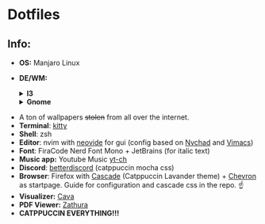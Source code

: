 # Dotfiles
## Info:
* **OS:** Manjaro Linux
* **DE/WM:**
  <details>
  <summary><b>I3</b></summary>
  
  * <b>Bar:</b> [Polybar](https://github.com/polybar/polybar) (recolored and tweaked config from [BIBJAW](https://github.com/BIBJAW/Final_Rice))
  * <b>Compositor:</b> [Picom](https://github.com/yshui/picom)
  * <b>Launcher:</b> [Rofi](https://github.com/davatorium/rofi)
  
  ### Photos
    ![i3](Screenshots/i3-pipes.png)
    ![i3](Screenshots/i3-color.png)
    ![i3](Screenshots/i3_clear.png)
    ![i3](Screenshots/i3-new.png)
    ![i3](Screenshots/photo.png)
    ![i3](Screenshots/i3_cozy.png)
    ![i3](Screenshots/i3-first.png)

  </details>
  <details>
  <summary><b>Gnome</b></summary>
  
  ### **Theme**: 
  * Shell: [Catppuccin-Mocha-Lavender-dark](https://aur.archlinux.org/packages/catppuccin-gtk-theme-mocha)
  * Legacy: (generated with Gradience) Catppuccin Mocha + RosePine titlebar buttons
  * <b>All Extensions</b>:
    * ~~[Alyur's Widgets](https://extensions.gnome.org/extension/5338/aylurs-widgets/)~~ (deprecated in gnome 45, still looking for replacement)
    * [Arc-menu](https://extensions.gnome.org/extension/3628/arcmenu/)
    * [Blur my Shell](https://extensions.gnome.org/extension/3193/blur-my-shell/)
    * [Compiz window effect](https://extensions.gnome.org/extension/3210/compiz-windows-effect/) <details><summary>settings</summary>
        * friction: 4.0
        * spring 10.0
        * speedup factor 22.0
        * mass 80
        * x tiles 8
        * y tiles 8
        * maximize effect false
        * resize effect true
        </details>
    * [Compiz magic lamp effect](https://extensions.gnome.org/extension/3740/compiz-alike-magic-lamp-effect/)
    * [Dekstop Cube](https://extensions.gnome.org/extension/4648/desktop-cube/)
    * [Just Perfection](https://extensions.gnome.org/extension/3843/just-perfection/)
    * [Pop Shell](https://aur.archlinux.org/packages/gnome-shell-extension-pop-shell)
    * ~~[Space Bar](https://extensions.gnome.org/extension/5090/space-bar/)~~ (new workspace indicator is fine for me)
    * ~~[Top Bar Organizer](https://extensions.gnome.org/extension/4356/top-bar-organizer/)~~ [Order Gnome Shell Extensions](https://extensions.gnome.org/extension/2114/order-gnome-shell-extensions/) (organizer broke some stuff for me)
    * ~~[Unite](https://extensions.gnome.org/extension/1287/unite/)~~ (breakes workspace indicator in gnome 45. Still looking for replacement.)
    * [Vitals](https://extensions.gnome.org/extension/1460/vitals/)
    * [Burn my Windows](https://extensions.gnome.org/extension/4679/burn-my-windows/)
    * [Media Controls](https://extensions.gnome.org/extension/4470/media-controls/)
    * [Caffeine](https://extensions.gnome.org/extension/517/caffeine/)
    * **(Built-In)**:
      * [AppIndicator and KStatusNotifierItem Support](https://extensions.gnome.org/extension/615/appindicator-support/)
      * [Gnome 4x UI Imporovements](https://extensions.gnome.org/extension/4158/gnome-40-ui-improvements/)
      * [Launch new instance](https://extensions.gnome.org/extension/600/launch-new-instance/)
      * Pamac Updates Indicator (gets installed with pamac i think)
      * [Screenshot Window Sizer](https://extensions.gnome.org/extension/881/screenshot-window-sizer/)
      * [User Themes](https://extensions.gnome.org/extension/19/user-themes/)
      * [X11 Gestures](https://extensions.gnome.org/extension/4033/x11-gestures/)
  * ### Photos:
    ![example](Screenshots/example.png)
    ![example_nvim](Screenshots/example_nvim.png)
    ![conky1](Screenshots/conky1.png)
    ![example_firefox](Screenshots/example_firefox.png)
</details>

  * A ton of wallpapers ~~stolen~~ from all over the internet. 
  * **Terminal**: [kitty](https://github.com/kovidgoyal/kitty)
  * **Shell**: zsh
  * **Editor**: nvim with [neovide](https://github.com/neovide/neovide) for gui (config based on [Nvchad](https://github.com/NvChad/NvChad) and [Vimacs](https://github.com/UTFeight/vimacs))
  * **Font**: FiraCode Nerd Font Mono + JetBrains (for italic text)
  * **Music app:** Youtube Music [yt-ch](https://github.com/th-ch/youtube-music)
  * **Discord**: [betterdiscord](https://betterdiscord.app/) (catppuccin mocha css)
  * **Browser**: Firefox with [Cascade](https://github.com/andreasgrafen/cascade) (Catppuccin Lavander theme) + [Chevron](https://github.com/kholmogorov27/chevron) as startpage. Guide for configuration and cascade css in the repo. ☝️
  * **Visualizer:** [Cava](https://github.com/karlstav/cava)
  * **PDF Viewer:** [Zathura](https://github.com/pwmt/zathura)
  * **CATPPUCCIN EVERYTHING!!!**
